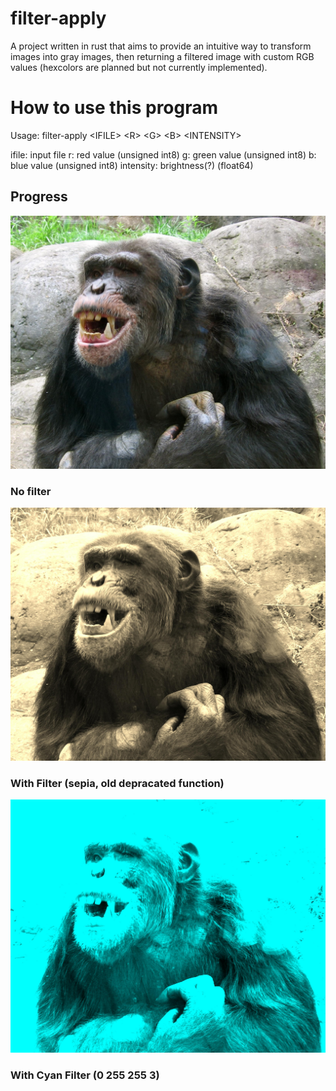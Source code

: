 # filter-apply
A project written in rust that aims to provide an intuitive way to transform images into gray images, then returning a filtered image with custom RGB values (hexcolors are planned but not currently implemented).

# How to use this program
Usage: filter-apply \<IFILE\> \<R\> \<G\> \<B\> \<INTENSITY\>

ifile: input file
r: red value                (unsigned int8)
g: green value              (unsigned int8)
b: blue value               (unsigned int8)
intensity: brightness(?)    (float64)
## Progress

![unfiltered image](https://github.com/uvu-jsmith/filter-apply/blob/44f7f0daddf8390e49a5621dcc16faf40f41fdf1/resources/images/Knoxville%20zoo%20-%20chimpanzee%20teeth.jpg)
### No filter
![sepia filter](https://github.com/uvu-jsmith/filter-apply/blob/44f7f0daddf8390e49a5621dcc16faf40f41fdf1/resources/images/Knoxville%20zoo%20-%20chimpanzee%20teeth----sepia.jpg)
### With Filter (sepia, old depracated function)
![Cyan filter with intensity of 3](https://github.com/uvu-jsmith/filter-apply/blob/fda77bf6329e159ba3392c1b5f1922a3b169ede7/resources/images/Knoxville%20zoo%20-%20chimpanzee%20teeth.jpg-filtered.jpg)
### With Cyan Filter (0 255 255 3)
